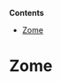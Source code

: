 <!-- START doctoc generated TOC please keep comment here to allow auto update -->
<!-- DON'T EDIT THIS SECTION, INSTEAD RE-RUN doctoc TO UPDATE -->
**Contents**

- [Zome](#zome)

<!-- END doctoc generated TOC please keep comment here to allow auto update -->

# Zome
